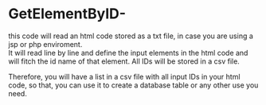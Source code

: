 # GetElementByID-
this code will read an html code stored as a txt file, in case you are using a jsp or php enviroment.  
It will read line by line and define the input elements in the html code and will fitch the id name of that element. All IDs will be stored in a csv file. 

Therefore, you will have a list in a csv file with all input IDs in your html code, so that, you can use it to create a database table or any other use you need.
